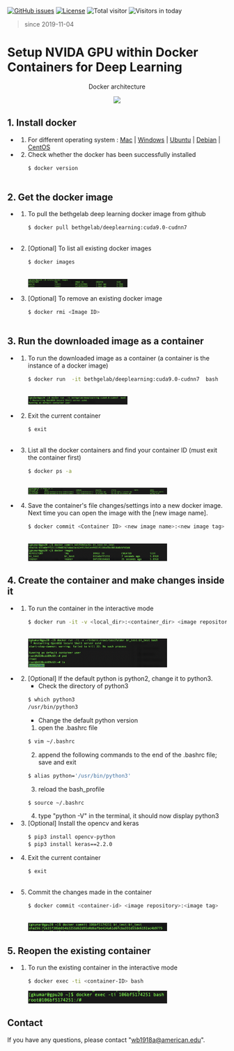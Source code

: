 [![GitHub issues](https://img.shields.io/github/issues/Naereen/StrapDown.js.svg)](https://github.com/BumbleBee0819/PsychophysicsExperiment_PairedComparison/issues/)
[![License](https://img.shields.io/badge/license-MIT-yellow.svg)](https://opensource.org/licenses/MIT)
![Total visitor](https://visitor-count-badge.herokuapp.com/total.svg?repo_id=docker_gpu)
![Visitors in today](https://visitor-count-badge.herokuapp.com/today.svg?repo_id=docker_gpu)
> since 2019-11-04


# Setup NVIDA GPU within Docker Containers for Deep Learning
<div>
    <p align="center"> Docker architecture </strong></p>
    <p align="center"><img src="https://lh6.googleusercontent.com/OLNkuRtYmA-8DwJ1-gSM9HL4Uxu56ae3yX5deu9997DXNtNEFbaAnuwSTlKFbAlmwH8GqJohKNow8gpDbUj_LPqW1sfXBu7CLDFB2cL5jqCuuLiOc89AKdH2yiYkq-37EdnePetq"  display= block width=50%></p>
</div>


## 1. Install docker ##
   - 1. For different operating system
    : [Mac](https://docs.docker.com/docker-for-mac/install/)
    | [Windows](https://docs.docker.com/docker-for-windows/install/)
    | [Ubuntu](https://docs.docker.com/install/linux/docker-ce/ubuntu/)
    | [Debian](https://docs.docker.com/install/linux/docker-ce/debian/)
    | [CentOS](https://docs.docker.com/install/linux/docker-ce/centos/)

   - 2. Check whether the docker has been successfully installed
        ```bash
        $ docker version
    
        ```
## 2. Get the docker image ##
   - 1. To pull the bethgelab deep learning docker image from github
        ```bash
        $ docker pull bethgelab/deeplearning:cuda9.0-cudnn7
    
        ```
   - 2. [Optional] To list all existing docker images
        ```bash
        $ docker images
    
        ``` 
        <div>
            <p align="left"><img src="https://github.com/BumbleBee0819/Setup-NVIDIA-GPU-within-Docker-Containers/blob/master/img/docker.png"  display= block width=50%></p>
        </div>
        
   - 3. [Optional] To remove an existing docker image
        ```bash
        $ docker rmi <Image ID>
    
        ```  
## 3. Run the downloaded image as a container ##       
   - 1. To run the downloaded image as a container (a container is the instance of a docker image)
        ```bash
        $ docker run  -it bethgelab/deeplearning:cuda9.0-cudnn7  bash
    
        ```   
        <div>
            <p align="left"><img src="https://github.com/BumbleBee0819/Setup-NVIDIA-GPU-within-Docker-Containers/blob/master/img/run%20container.png"  display= block width=50%></p>
        </div>   
        
   - 2. Exit the current container
        ```bash
        $ exit
    
        ```    
   - 3. List all the docker containers and find your container ID (must exit the container first)
        ```bash
        $ docker ps -a
    
        ```   
        <div>
            <p align="left"><img src="https://github.com/BumbleBee0819/Setup-NVIDIA-GPU-within-Docker-Containers/blob/master/img/list%20container.png"  display= block width=70%></p>
        </div>  
        
   - 4. Save the container's file changes/settings into a new docker image. Next time you can open the image with the [new image name].  
        ```bash
        $ docker commit <Container ID> <new image name>:<new image tag>
    
        ``` 
        <div>
            <p align="left"><img src="https://github.com/BumbleBee0819/Setup-NVIDIA-GPU-within-Docker-Containers/blob/master/img/save%20image.png"  display= block width=70%></p>
        </div> 


## 4. Create the container and make changes inside it ## 
   - 1. To run the container in the interactive mode
        ```bash
        $ docker run -it -v <local_dir>:<container_dir> <image repository>:<image tag>
    
        ```   
        <div>
            <p align="left"><img src="https://github.com/BumbleBee0819/Setup-NVIDIA-GPU-within-Docker-Containers/blob/master/img/interactive.png"  display= block width=70%></p>
        </div>  
        
   - 2. [Optional] If the default python is python2, change it to python3. 
        -  Check the directory of python3
        ```bash
        $ which python3
        /usr/bin/python3
        ```  
        -  Change the default python version
        1) open the .bashrc file
        ```bash
        $ vim ~/.bashrc
        ```   
        2) append the following commands to the end of the .bashrc file; save and exit
        ```bash
        $ alias python='/usr/bin/python3'
        ``` 
        3) reload the bash_profile
        ```bash
        $ source ~/.bashrc
        ``` 
        4) type "python -V" in the terminal, it should now display python3
        
   - 3. [Optional] Install the opencv and keras
        ```bash
        $ pip3 install opencv-python
        $ pip3 install keras==2.2.0
        ```   
   - 4. Exit the current container
        ```bash
        $ exit
    
        ```         
   - 5. Commit the changes made in the container
        ```bash
        $ docker commit <container-id> <image repository>:<image tag>
    
        ```  
        <div>
            <p align="left"><img src="https://github.com/BumbleBee0819/Setup-NVIDIA-GPU-within-Docker-Containers/blob/master/img/commit.png"  display= block width=70%></p>
        </div>    
   
## 5. Reopen the existing container ##  
   - 1. To run the existing container in the interactive mode
        ```bash
        $ docker exec -ti <container-ID> bash
        ```    
        <div>
            <p align="left"><img src="https://github.com/BumbleBee0819/Setup-NVIDIA-GPU-within-Docker-Containers/blob/master/img/reopen%20container.png"  display= block width=70%></p>
        </div> 

   
## Contact
If you have any questions, please contact "wb1918a@american.edu".
   
   

 
